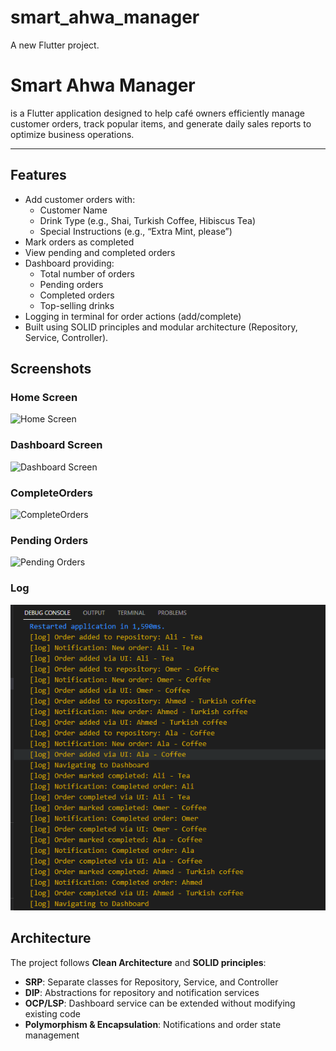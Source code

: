 # smart_ahwa_manager

A new Flutter project.

# Smart Ahwa Manager

 is a Flutter application designed to help café owners efficiently manage customer orders, track popular items, and generate daily sales reports to optimize business operations.

---

## Features

- Add customer orders with:
  - Customer Name
  - Drink Type (e.g., Shai, Turkish Coffee, Hibiscus Tea)
  - Special Instructions (e.g., “Extra Mint, please”)
- Mark orders as completed
- View pending and completed orders
- Dashboard providing:
  - Total number of orders
  - Pending orders
  - Completed orders
  - Top-selling drinks
- Logging in terminal for order actions (add/complete)
- Built using SOLID principles and modular architecture (Repository, Service, Controller).
## Screenshots

### Home Screen
![Home Screen](assets/screenshots/home_screen.png)

### Dashboard Screen
![Dashboard Screen](assets/screenshots/dashboard_screen.png)
### CompleteOrders
![CompleteOrders](assets/screenshots/complete_orders.png)
### Pending Orders
![Pending Orders](assets/screenshots/pending_order.png)
### Log
![log](assets/screenshots/log.png)
## Architecture

The project follows **Clean Architecture** and **SOLID principles**:
- **SRP**: Separate classes for Repository, Service, and Controller
- **DIP**: Abstractions for repository and notification services
- **OCP/LSP**: Dashboard service can be extended without modifying existing code
- **Polymorphism & Encapsulation**: Notifications and order state management